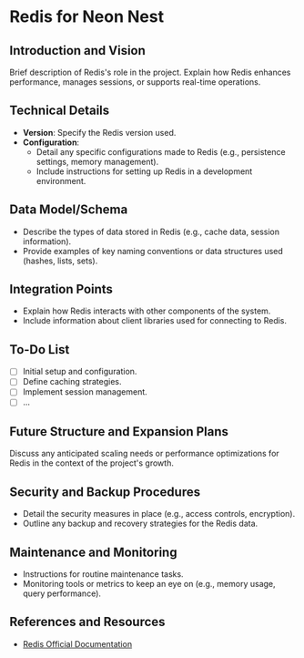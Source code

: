 # Redis for Neon Nest

## Introduction and Vision

Brief description of Redis's role in the project. Explain how Redis enhances performance, manages sessions, or supports real-time operations.

## Technical Details

- **Version**: Specify the Redis version used.
- **Configuration**:
  - Detail any specific configurations made to Redis (e.g., persistence settings, memory management).
  - Include instructions for setting up Redis in a development environment.

## Data Model/Schema

- Describe the types of data stored in Redis (e.g., cache data, session information).
- Provide examples of key naming conventions or data structures used (hashes, lists, sets).

## Integration Points

- Explain how Redis interacts with other components of the system.
- Include information about client libraries used for connecting to Redis.

## To-Do List

- [ ] Initial setup and configuration.
- [ ] Define caching strategies.
- [ ] Implement session management.
- [ ] ...

## Future Structure and Expansion Plans

Discuss any anticipated scaling needs or performance optimizations for Redis in the context of the project's growth.

## Security and Backup Procedures

- Detail the security measures in place (e.g., access controls, encryption).
- Outline any backup and recovery strategies for the Redis data.

## Maintenance and Monitoring

- Instructions for routine maintenance tasks.
- Monitoring tools or metrics to keep an eye on (e.g., memory usage, query performance).

## References and Resources

- [Redis Official Documentation](https://redis.io/documentation)
